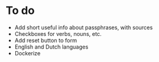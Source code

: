 # To do
- Add short useful info about passphrases, with sources
- Checkboxes for verbs, nouns, etc.
- Add reset button to form
- English and Dutch languages
- Dockerize
